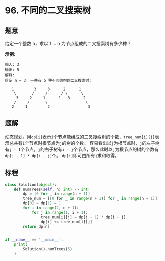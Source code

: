 # 96. 不同的二叉搜索树

## 题意

给定一个整数 n，求以 1 ... n 为节点组成的二叉搜索树有多少种？

**示例:**
```
输入: 3
输出: 5
解释:
给定 n = 3, 一共有 5 种不同结构的二叉搜索树:

   1         3     3      2      1
    \       /     /      / \      \
     3     2     1      1   3      2
    /     /       \                 \
   2     1         2                 3
```
## 题解

动态规划。用`dp[i]`表示`i`个节点能组成的二叉搜索树的个数，`tree_num[i][j]`表示总共有`i`个节点时根节点为`j`的树的个数。
容易看出以`j`为根节点时，`j`的左子树有`j - 1`个节点，`j`的右子树有`i - j`个节点，那么此时以`j`为根节点的树的个数有`dp[j - 1] * dp[i - j]`个。
`dp[i]`即可由所有`j`求和取得。

## 标程

```python
class Solution(object):
    def numTrees(self, n: int) -> int:
        dp = [0 for _ in range(n + 1)]
        tree_num = [[0 for _ in range(n + 1)] for _ in range(n + 1)]
        dp[0] = dp[1] = 1
        for i in range(2, n + 1):
            for j in range(1, i + 1):
                tree_num[i][j] = dp[j - 1] * dp[i - j]
                dp[i] += tree_num[i][j]
        return dp[n]


if __name__ == '__main__':
    print(
        Solution().numTrees(5)
    )

```